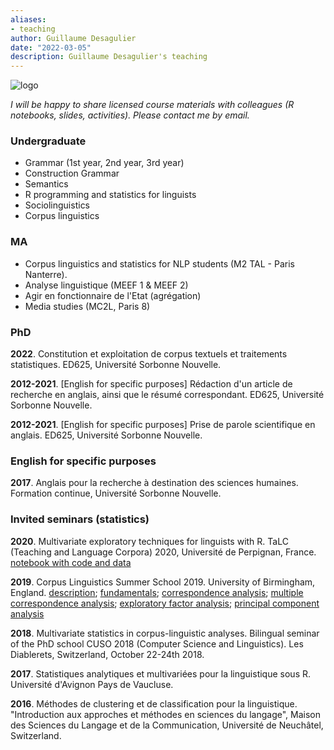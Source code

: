```yaml
---
aliases:
- teaching
author: Guillaume Desagulier
date: "2022-03-05"
description: Guillaume Desagulier's teaching
---
```

![logo](/images/logogd.png)

*I will be happy to share licensed course materials with colleagues (R notebooks, slides, activities). Please contact me by email.*


### Undergraduate

- Grammar (1st year, 2nd year, 3rd year)
- Construction Grammar
- Semantics
- R programming and statistics for linguists
- Sociolinguistics
- Corpus linguistics

### MA

- Corpus linguistics and statistics for NLP students (M2 TAL - Paris Nanterre).
- Analyse linguistique (MEEF 1 & MEEF 2)
- Agir en fonctionnaire de l'Etat (agrégation)
- Media studies (MC2L, Paris 8)

### PhD

**2022**. Constitution et exploitation de corpus textuels et traitements statistiques. ED625, Université Sorbonne Nouvelle.

**2012-2021**. [English for specific purposes] Rédaction d'un article de recherche en anglais, ainsi que le résumé correspondant. ED625, Université Sorbonne Nouvelle.

**2012-2021**. [English for specific purposes] Prise de parole scientifique en anglais. ED625, Université Sorbonne Nouvelle.

### English for specific purposes

**2017**. Anglais pour la recherche à destination des sciences humaines. Formation continue, Université Sorbonne Nouvelle.

### Invited seminars (statistics)

**2020**. Multivariate exploratory techniques for linguists with R. TaLC (Teaching and Language Corpora) 2020, Université de Perpignan, France. [notebook with code and data](https://corpling.modyco.fr/workshops/TaLC2020/TaLC2020.notebook.html)

**2019**. Corpus Linguistics Summer School 2019. University of Birmingham, England. [description](https://corpling.hypotheses.org/2530);  [fundamentals](https://halshs.archives-ouvertes.fr/halshs-02908471/document); [correspondence analysis](https://halshs.archives-ouvertes.fr/halshs-02908476/document); [multiple correspondence analysis](https://halshs.archives-ouvertes.fr/halshs-02908477/document); [exploratory factor analysis](https://halshs.archives-ouvertes.fr/halshs-02908485/document); [principal component analysis](https://halshs.archives-ouvertes.fr/halshs-02908483/document)

**2018**. Multivariate statistics in corpus-linguistic analyses. Bilingual seminar of the PhD school CUSO 2018 (Computer Science and Linguistics). Les Diablerets, Switzerland, October 22-24th 2018.

**2017**. Statistiques analytiques et multivariées pour la linguistique sous R. Université d'Avignon Pays de Vaucluse.

**2016**. Méthodes de clustering et de classification pour la linguistique. "Introduction aux approches et méthodes en sciences du langage", Maison des Sciences du Langage et de la Communication, Université de Neuchâtel, Switzerland.
